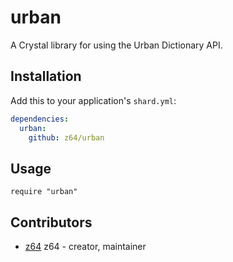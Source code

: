 # urban

A Crystal library for using the Urban Dictionary API.

## Installation


Add this to your application's `shard.yml`:

```yaml
dependencies:
  urban:
    github: z64/urban
```


## Usage

```crystal
require "urban"
```

## Contributors

- [z64](https://github.com/z64) z64 - creator, maintainer
